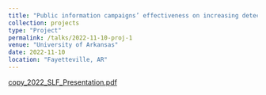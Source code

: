 ```yaml
---
title: "Public information campaigns’ effectiveness on increasing detections of invasives: Spotted Lanternfly (Lycorma delicatula)"
collection: projects
type: "Project"
permalink: /talks/2022-11-10-proj-1
venue: "University of Arkansas"
date: 2022-11-10
location: "Fayetteville, AR"
---
```


[copy_2022_SLF_Presentation.pdf](https://github.com/user-attachments/files/20466648/copy_2022_SLF_Presentation.pdf)
